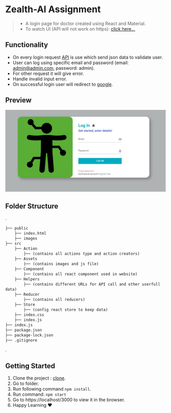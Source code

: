 # Zealth-AI Assignment

> - A login page for doctor created using React and Material. <br/>
> - To watch UI (API will not work on https): [click here...](https://rohansharma06.github.io/ZealthAI-Assignment/)

## Functionality

- On every login request [API](http://zjrrl.mocklab.io/login) is use which send json data to validate user.
- User can log using specific email and password (email: admin@admin.com, password: admin).
- For other request it will give error.
- Handle invalid input error.
- On successful login user will redirect to [google](https://google.com).

## Preview

![home](/src/assets/image/login.JPG)

## Folder Structure

.

    ├── public
        ├── index.html
        ├── images
    ├── src
        ├── Action
            ├── (contains all actions type and action creators)
        ├── Assets
            ├── (contains images and js file)
        ├── Component
            ├── (contains all react component used in website)
        ├── Helpers
            ├── (contains different URLs for API call and other userfull data)
        ├── Reducer
            ├── (contains all reducers)
        ├── Store
            ├── (config react store to keep data)
        ├── index.css
        ├── index.js
    ├── index.js
    ├── package.json
    ├── package-lock.json
    ├── .gitignore

.

## Getting Started

1. Clone the project : [clone](https://github.com/rohansharma06/ZealthAI-Assignment.git).
2. Go to folder.
3. Run following command `npm install`.
4. Run command: `npm start`
5. Go to https://localhost/3000 to view it in the browser.
6. Happy Learning ❤️
